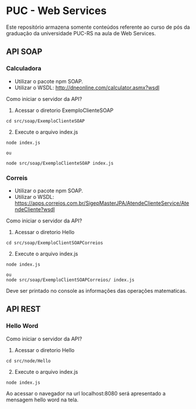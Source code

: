 # PUC - Web Services
Este repositório armazena somente conteúdos referente ao curso de pós da graduação da universidade PUC-RS na aula de Web Services.

## API SOAP
### Calculadora
* Utilizar o pacote npm SOAP.
* Utilizar o WSDL: http://dneonline.com/calculator.asmx?wsdl

Como iniciar o servidor da API?
1. Acessar o diretorio ExemploClienteSOAP
```
cd src/soap/ExemploClienteSOAP
```

2. Execute o arquivo index.js

```
node index.js

ou 

node src/soap/ExemploClienteSOAP index.js
```

### Correis
* Utilizar o pacote npm SOAP.
* Utilizar o WSDL: https://apps.correios.com.br/SigepMasterJPA/AtendeClienteService/AtendeCliente?wsdl

Como iniciar o servidor da API?
1. Acessar o diretorio Hello
```
cd src/soap/ExemploClientSOAPCorreios
```

2. Execute o arquivo index.js

```
node index.js

ou 
node src/soap/ExemploClientSOAPCorreios/ index.js
```

Deve ser printado no console as informações das operações matematicas.

## API REST
### Hello Word
Como iniciar o servidor da API?
1. Acessar o diretorio Hello
```
cd src/node/Hello
```

2. Execute o arquivo index.js

```
node index.js
```

Ao acessar o navegador na url localhost:8080 será apresentado a mensagem hello word na tela.